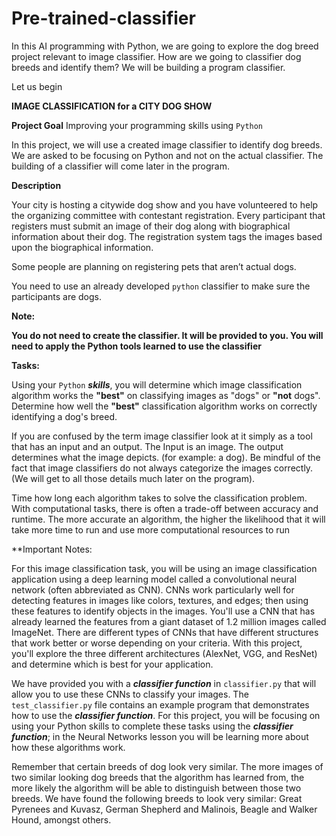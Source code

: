 # Pre-trained-classifier

In this AI programming with Python, we are going to explore the dog breed project relevant to image classifier. How are we going to classifier dog breeds and identify them? We will be building a program classifier.

Let us begin

**IMAGE CLASSIFICATION for a CITY DOG SHOW**

**Project Goal**
  Improving your programming skills using `Python`

In this project, we will use a created image classifier to identify dog breeds. We are asked to be focusing on Python and not on the actual classifier. The building of a classifier will come later in the program.


**Description**

Your city is hosting a citywide dog show and you have volunteered to help the organizing committee with contestant registration. Every participant that registers must submit an image of their dog along with biographical information about their dog. The registration system tags the images based upon the biographical information.

Some people are planning on registering pets that aren’t actual dogs.

You need to use an already developed `python` classifier to make sure the participants are dogs.

**Note:**

**You do not need to create the classifier. It will be provided to you. You will need to apply the Python tools learned to use the classifier**

**Tasks:**

Using your `Python` **_skills_**, you will determine which image classification algorithm works the **"best"** on classifying images as "dogs" or **"not** dogs".
Determine how well the **"best"** classification algorithm works on correctly identifying a dog's breed.

If you are confused by the term image classifier look at it simply as a tool that has an input and an output. The Input is an image. The output determines what the image depicts. (for example: a dog). Be mindful of the fact that image classifiers do not always categorize the images correctly. (We will get to all those details much later on the program).

Time how long each algorithm takes to solve the classification problem. With computational tasks, there is often a trade-off between accuracy and runtime. The more accurate an algorithm, the higher the likelihood that it will take more time to run and use more computational resources to run


**Important Notes:

For this image classification task, you will be using an image classification application using a deep learning model called a convolutional neural network (often abbreviated as CNN). CNNs work particularly well for detecting features in images like colors, textures, and edges; then using these features to identify objects in the images. You'll use a CNN that has already learned the features from a giant dataset of 1.2 million images called ImageNet. There are different types of CNNs that have different structures that work better or worse depending on your criteria. With this project, you'll explore the three different architectures (AlexNet, VGG, and ResNet) and determine which is best for your application. 

We have provided you with a **_classifier function_** in `classifier.py` that will allow you to use these CNNs to classify your images. The `test_classifier.py` file contains an example program that demonstrates how to use the **_classifier function_**. For this project, you will be focusing on using your Python skills to complete these tasks using the **_classifier function_**; in the Neural Networks lesson you will be learning more about how these algorithms work.

Remember that certain breeds of dog look very similar. The more images of two similar looking dog breeds that the algorithm has learned from, the more likely the algorithm will be able to distinguish between those two breeds. We have found the following breeds to look very similar: Great Pyrenees and Kuvasz, German Shepherd and Malinois, Beagle and Walker Hound, amongst others.
